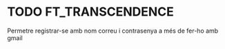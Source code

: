 # TODO FT_TRANSCENDENCE
Permetre registrar-se amb nom correu i contrasenya a més de fer-ho amb gmail
